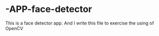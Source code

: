 # -APP-face-detector
This is a face detector app. And I write this file to exercise the using of OpenCV
